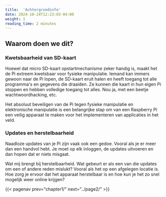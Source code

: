 ```yaml
---
title:  'Achtergrondinfo'
date: 2024-10-24T12:23:03-04:00
weight: 1
reading_time: 2 minutes
---
```


## Waarom doen we dit?

### Kwetsbaarheid van SD-kaart

Hoewel dat micro SD-kaart opstartmechanisme zeker handig is, maakt het de Pi extreem kwetsbaar voor fysieke manipulatie. Iemand kan immers gewoon naar de Pi lopen, de SD-kaart eruit halen en heeft toegang tot alle programma's en gegevens die draaiden. Ze kunnen die kaart in hun eigen Pi stoppen en hebben volledige toegang tot alles. Nou ja, met een beetje wachtwoordhacking, etc.

Het absoluut beveiligen van de Pi tegen fysieke manipulatie en elektronische manipulatie is een belangrijke stap om van een Raspberry Pi een veilig apparaat te maken voor het implementeren van applicaties in het veld.

### Updates en herstelbaarheid

Naadloze updates van je Pi zijn vaak ook een gedoe. Vooral als je er meer dan een handvol hebt. Je moet op elk inloggen, de updates uitvoeren en dan hopen dat er niets misgaat.

Wat mij brengt bij herstelbaarheid. Wat gebeurt er als een van die updates om een of andere reden mislukt? Vooral als het op een afgelegen locatie is. Hoe zorg je ervoor dat het apparaat herstelbaar is en hoe kun je het zo snel mogelijk weer online krijgen?

{{< pagenav prev="chapter1/" next="../page2/" >}}
